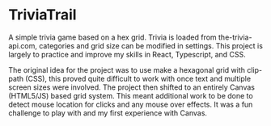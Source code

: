 # TriviaTrail

A simple trivia game based on a hex grid. Trivia is loaded from the-trivia-api.com, categories and grid size can be modified in settings. This project is largely to practice and improve my skills in React, Typescript, and CSS.

The original idea for the project was to use make a hexagonal grid with clip-path (CSS), this proved quite difficult to work with once text and multiple screen sizes were involved. The project then shifted to an entirely Canvas (HTML5/JS) based grid system. This meant additional work to be done to detect mouse location for clicks and any mouse over effects. It was a fun challenge to play with and my first experience with Canvas.
